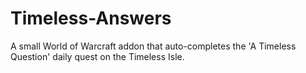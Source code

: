 Timeless-Answers
================

A small World of Warcraft addon that auto-completes the 'A Timeless Question' daily quest on the Timeless Isle.

